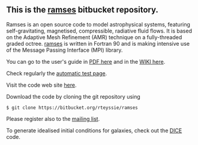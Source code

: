 [1]: https://bitbucket.org/rteyssie/ramses/wiki/Content
[2]: https://bitbucket.org/rteyssie/ramses/wiki/AutoTests
[3]: http://www.ics.uzh.ch/~teyssier/ramses/RAMSES.html
[4]: https://bitbucket.org/rteyssie/ramses/wiki/ramses_ug.pdf
[5]: https://bitbucket.org/vperret/dice

## This is the [ramses](https://bitbucket.org/rteyssie/ramses) bitbucket repository.

Ramses is an open source code to model astrophysical systems, featuring self-gravitating, magnetised, compressible,
radiative fluid flows. It is based  on the Adaptive Mesh Refinement (AMR)  technique on a  fully-threaded graded octree. 
[ramses](https://bitbucket.org/rteyssie/ramses) is written in  Fortran 90 and is making intensive use of the Message 
Passing Interface (MPI) library.

You can go to the user's guide in [PDF here][4] and in the [WIKI here][1].

Check regularly the [automatic test page][2].

Visit the code web site [here][3].

Download the code by cloning the git repository using 
```
$ git clone https://bitbucket.org/rteyssie/ramses
```
Please register also to the [mailing list](http://groups.google.com/group/ramses_users).

To generate idealised initial conditions for galaxies, check out the [DICE][5] code.